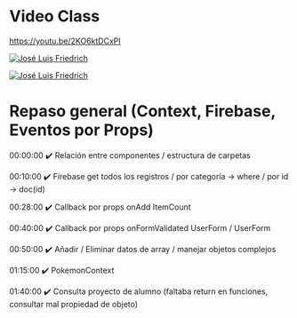 
# Video Class

https://youtu.be/2KO6ktDCxPI

[![José Luis Friedrich](preview.gif)](https://youtu.be/2KO6ktDCxPI)

[![José Luis Friedrich](https://img.youtube.com/vi/2KO6ktDCxPI/0.jpg)](https://youtu.be/2KO6ktDCxPI)

# Repaso general (Context, Firebase, Eventos por Props)

00:00:00 ✔️ Relación entre componentes / estructura de carpetas

00:10:00 ✔️ Firebase get todos los registros / por categoría -> where / por id -> doc(id)

00:28:00 ✔️ Callback por props onAdd ItemCount

00:40:00 ✔️ Callback por props onFormValidated UserForm / UserForm

00:50:00 ✔️ Añadir / Eliminar datos de array / manejar objetos complejos

01:15:00 ✔️ PokemonContext

01:40:00 ✔️ Consulta proyecto de alumno (faltaba return en funciones, consultar mal propiedad de objeto)
